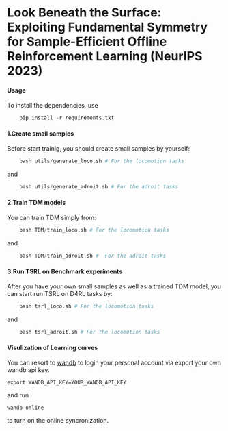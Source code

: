 # Look Beneath the Surface: Exploiting Fundamental Symmetry for Sample-Efficient Offline Reinforcement Learning (NeurIPS 2023)


#### Usage
To install the dependencies, use 
```python
    pip install -r requirements.txt
```

#### 1.Create small samples
Before start trainig, you should create small samples by yourself:

```python
    bash utils/generate_loco.sh # For the locomotion tasks
```
and
```python
    bash utils/generate_adroit.sh # For the adroit tasks
```
#### 2.Train TDM models
You can train TDM simply from:

```python
    bash TDM/train_loco.sh # For the locomotion tasks 
```
and
```python
    bash TDM/train_adroit.sh #  For the adroit tasks
```

#### 3.Run TSRL on Benchmark experiments
After you have your own small samples as well as a trained TDM model, you can start run TSRL on D4RL tasks by:

```python
    bash tsrl_loco.sh # For the locomotion tasks 
```
and
```python
    bash tsrl_adroit.sh # For the locomotion tasks 
```

#### Visulization of Learning curves
You can resort to [wandb](https://wandb.ai/site) to login your personal account via export your own wandb api key.
```
export WANDB_API_KEY=YOUR_WANDB_API_KEY
```
and run 
```
wandb online
```
to turn on the online syncronization.
